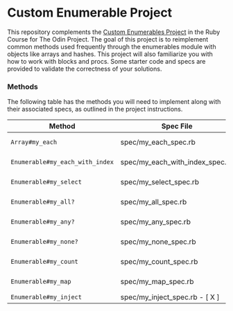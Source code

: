 # Custom Enumerable Project

This repository complements the [Custom Enumerables Project](https://www.theodinproject.com/paths/full-stack-ruby-on-rails/courses/ruby-programming/lessons/custom-enumerables) in the Ruby Course for The Odin Project. The goal of this project is to reimplement common methods used frequently through the enumerables module with objects like arrays and hashes. This project will also familiarize you with how to work with blocks and procs. Some starter code and specs are provided to validate the correctness of your solutions.


### Methods

The following table has the methods you will need to implement along with their associated specs, as outlined in the project instructions.

| Method                          | Spec File                       | Notes                                                                 |
| ------------------------------- | ------------------------------- | --------------------------------------------------------------------- |
| `Array#my_each`                 | spec/my_each_spec.rb            |-  [ X ] 							            |
| `Enumerable#my_each_with_index` | spec/my_each_with_index_spec.rb |-  [ X ]					 			    |
| `Enumerable#my_select`          | spec/my_select_spec.rb          |-  [ X ] 							            |
| `Enumerable#my_all?`            | spec/my_all_spec.rb             |-  [ X ] 							            |
| `Enumerable#my_any?`            | spec/my_any_spec.rb             |-  [ X ] 							            |
| `Enumerable#my_none?`           | spec/my_none_spec.rb            |-  [ X ] 							            |
| `Enumerable#my_count`           | spec/my_count_spec.rb           |-  [ X ] 							            |
| `Enumerable#my_map`             | spec/my_map_spec.rb             |- [ X ]                                                                       |
| `Enumerable#my_inject`          | spec/my_inject_spec.rb           -  [ X ]  
